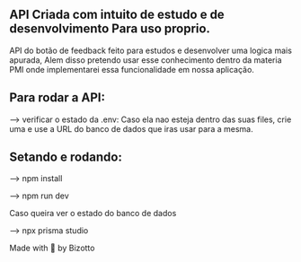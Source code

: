 ## API Criada com intuito de estudo e de desenvolvimento Para uso proprio.

API do botão de feedback feito para estudos e desenvolver uma logica mais apurada,
Alem disso pretendo usar esse conhecimento dentro da materia PMI onde implementarei 
essa funcionalidade em nossa aplicação.


## Para rodar a API: 

--> verificar o estado da .env:
  Caso ela nao esteja dentro das suas files, crie uma e use a URL do banco de dados
  que iras usar para a mesma.


## Setando e rodando:

--> npm install

--> npm run dev 

Caso queira ver o estado do banco de dados 

--> npx prisma studio


Made with 💙 by Bizotto 
